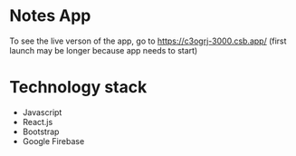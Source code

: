# Notes App
To see the live verson of the app, go to https://c3ogrj-3000.csb.app/ (first launch may be longer because app needs to start)

# Technology stack
* Javascript
* React.js
* Bootstrap
* Google Firebase
